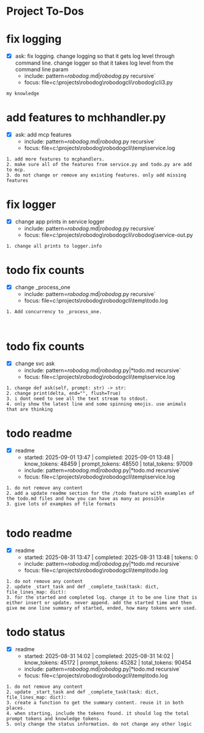 # Project To-Dos

# fix logging
- [x] ask: fix logging. change logging so that it gets log level through command line. change logger so that it takes log level from the command line param
  - include: pattern=*robodog*.md|*robodog*.py  recursive`
  - focus: file=c:\projects\robodog\robodogcli\robodog\cli3.py
```code
my knowledge
```

# add features to mchhandler.py
- [x] ask: add mcp features
  - include: pattern=*robodog*.md|*robodog*.py  recursive`
  - focus:   file=c:\projects\robodog\robodogcli\temp\service.log
```code
1. add more features to mcphandlers. 
2. make sure all of the features from service.py and todo.py are add to mcp. 
3. do not change or remove any existing features. only add missing features
```

# fix logger
- [x] change app prints in service logger
  - include: pattern=*robodog*.md|*robodog*.py  recursive`
  - focus:   file=c:\projects\robodog\robodogcli\robodog\service-out.py
```code
1. change all prints to logger.info
```



# todo fix counts
- [x] change _process_one
  - include: pattern=*robodog*.md|*robodog*.py  recursive`
  - focus: file=c:\projects\robodog\robodogcli\temp\todo.log
```code
1. Add concurrency to _process_one. 



```

# todo fix counts
- [x] change svc ask
  - include: pattern=*robodog*.md|*robodog*.py|*todo.md   recursive`
  - focus: file=c:\projects\robodog\robodogcli\temp\service.log
```code
1. change def ask(self, prompt: str) -> str:
2. change print(delta, end="", flush=True)
3. i dont need to see all the text stream to stdout. 
4. only show the latest line and some spinning emojis. use animals that are thinking

```

# todo readme
- [x] readme
  - started: 2025-09-01 13:47 | completed: 2025-09-01 13:48 | know_tokens: 48459 | prompt_tokens: 48550 | total_tokens: 97009
  - include: pattern=*robodog*.md|*robodog*.py|*todo.md   recursive`
  - focus: file=c:\projects\robodog\robodogcli\temp\service.log
```code
1. do not remove any content
2. add a update readme section for the /todo feature with examples of the todo.md files and how you can have as many as possible
3. give lots of exampkes of file formats


```


# todo readme
- [x] readme
  - started: 2025-08-31 13:47 | completed: 2025-08-31 13:48 | tokens: 0
  - include: pattern=*robodog*.md|*robodog*.py|*todo.md   recursive`
  - focus: file=c:\projects\robodog\robodogcli\temp\todo.log
```code
1. do not remove any content
2. update _start_task and def _complete_task(task: dict, file_lines_map: dict):
3. for the started and completed log. change it to be one line that is either insert or update. never append. add the started time and then give me one line summary of started, ended, how many tokens were used. 

```


# todo status
- [x] readme
  - started: 2025-08-31 14:02 | completed: 2025-08-31 14:02 | know_tokens: 45172 | prompt_tokens: 45282 | total_tokens: 90454
  - include: pattern=*robodog*.md|*robodog*.py|*todo.md   recursive`
  - focus: file=c:\projects\robodog\robodogcli\temp\todo.log
```code
1. do not remove any content
2. update _start_task and def _complete_task(task: dict, file_lines_map: dict):
3. create a function to get the summary content. reuse it in both places.
4. when starting, include the tokens found. it should log the total prompt tokens and knowledge tokens.
5. only change the status information. do not change any other logic
```